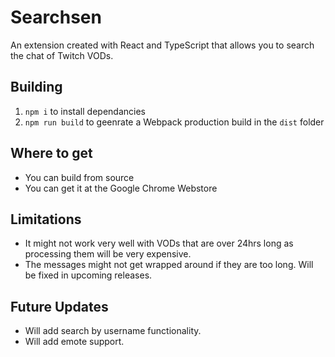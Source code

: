 # Searchsen

An extension created with React and TypeScript that allows you to search the chat of Twitch VODs.

## Building

1. `npm i` to install dependancies
2. `npm run build` to geenrate a Webpack production build in the `dist` folder

## Where to get

- You can build from source
- You can get it at the Google Chrome Webstore

## Limitations

- It might not work very well with VODs that are over 24hrs long as processing them will be very expensive.
- The messages might not get wrapped around if they are too long. Will be fixed in upcoming releases.

## Future Updates

- Will add search by username functionality.
- Will add emote support.
